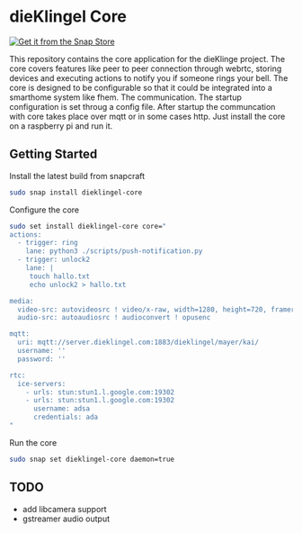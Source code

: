 # dieKlingel Core

[![Get it from the Snap Store](https://snapcraft.io/static/images/badges/en/snap-store-black.svg)](https://snapcraft.io/dieklingel-core)

This repository contains the core application for the dieKlinge project. The core covers features like peer to peer connection through webrtc, storing devices and executing actions to notify you if someone rings your bell. The core is designed to be configurable so that it could be integrated into a smarthome system like fhem. The communication. The startup configuration is set throug a config file. After startup the communcation with core takes place over mqtt or in some cases http. Just install the core on a raspberry pi and run it.

## Getting Started

Install the latest build from snapcraft

```bash
sudo snap install dieklingel-core
```

Configure the core

```bash
sudo set install dieklingel-core core="
actions:
  - trigger: ring
    lane: python3 ./scripts/push-notification.py
  - trigger: unlock2
    lane: |
     touch hallo.txt
     echo unlock2 > hallo.txt 

media:
  video-src: autovideosrc ! video/x-raw, width=1280, height=720, framerate=30/1 ! videoconvert ! x264enc tune=zerolatency bitrate=500 speed-preset=superfast
  audio-src: autoaudiosrc ! audioconvert ! opusenc

mqtt:
  uri: mqtt://server.dieklingel.com:1883/dieklingel/mayer/kai/
  username: ''
  password: ''

rtc:
  ice-servers:
    - urls: stun:stun1.l.google.com:19302
    - urls: stun:stun1.l.google.com:19302
      username: adsa
      credentials: ada
"
```

Run the core

```bash
sudo snap set dieklingel-core daemon=true
```

## TODO

- add libcamera support
- gstreamer audio output
